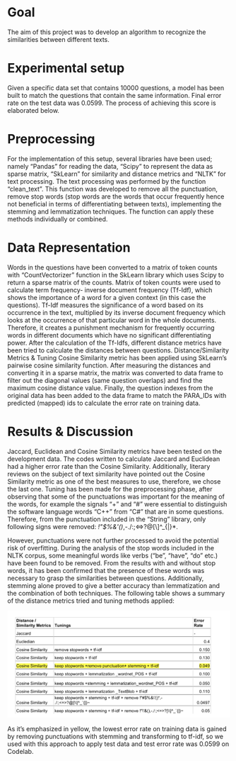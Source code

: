 # Goal
The aim of this project was to develop an algorithm to recognize the similarities between different texts.

# Experimental setup
Given a specific data set that contains 10000 questions, a model has been built to match the questions that contain the same information. Final error rate on the test data was 0.0599. The process of achieving this score is elaborated below.

# Preprocessing

For the implementation of this setup, several libraries have been used; namely “Pandas” for reading the data, “Scipy” to represent the data as sparse matrix, “SkLearn” for similarity and distance metrics and “NLTK” for text processing. The text processing was performed by the function “clean_text”. This function was developed to remove all the punctuation, remove stop words (stop words are the words that occur frequently hence not beneficial in terms of differentiating between texts), implementing the stemming and lemmatization techniques. The function can apply these methods individually or combined.

# Data Representation

Words in the questions have been converted to a matrix of token counts with “CountVectorizer” function in the SkLearn library which uses Scipy to return a sparse matrix of the counts. Matrix of token counts were used to calculate term frequency- inverse document frequency (Tf-Idf), which shows the importance of a word for a given context (in this case the questions). Tf-Idf measures the significance of a word based on its occurrence in the text, multiplied by its inverse document frequency which looks at the occurrence of that particular word in the whole documents. Therefore, it creates a punishment mechanism for frequently occurring words in different documents which have no significant differentiating power. After the calculation of the Tf-Idfs, different distance metrics have been tried to calculate the distances between questions.
Distance/Similarity Metrics & Tuning
Cosine Similarity metric has been applied using SkLearn’s pairwise cosine similarity function. After measuring the distances and converting it in a sparse matrix, the matrix was converted to data frame to filter out the diagonal values (same question overlaps) and find the maximum cosine distance value. Finally, the question indexes from the original data has been added to the data frame to match the PARA_IDs with predicted (mapped) ids to calculate the error rate on training data.

# Results & Discussion

Jaccard, Euclidean and Cosine Similarity metrics have been tested on the development data. The codes written to calculate Jaccard and Euclidean had a higher error rate than the Cosine Similarity. Additionally, literary reviews on the subject of text similarity have pointed out the Cosine Similarity metric as one of the best measures to use, therefore, we chose the last one.
Tuning has been made for the preprocessing phase, after observing that some of the punctuations was important for the meaning of the words, for example the signals “+” and “#” were essential to  distinguish the software language words “C++” from “C#” that are in some questions. Therefore, from the punctuation included in the “String” library, only following signs were removed:  *!"$%&\'()*,-./:;<=>?@[\\]^_{|}*.

However, punctuations were not further processed to avoid the potential risk of overfitting.
During the analysis of the stop words included in the NLTK corpus, some meaningful words like verbs (“be”, “have”, “do” etc.) have been found to be removed. From the results with and without stop words, it has been confirmed that the presence of these words was necessary to grasp the similarities between questions. Additionally, stemming alone proved to give a better accuracy than lemmatization and the combination of both techniques.
The following table shows a summary of the distance metrics tried and tuning methods applied:
  
  
![Applied Methods & Results.](results.png)

As it’s emphasized in yellow, the lowest error rate on training data is gained by removing punctuations with stemming and transforming to tf-idf, so we used with this approach to apply test data and test error rate was 0.0599 on Codelab.

